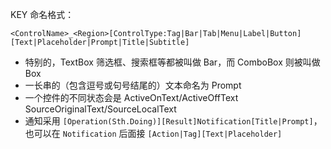 ﻿KEY 命名格式：

`<ControlName>_<Region>[ControlType:Tag|Bar|Tab|Menu|Label|Button][Text|Placeholder|Prompt|Title|Subtitle]`

- 特别的，TextBox 筛选框、搜索框等都被叫做 Bar，而 ComboBox 则被叫做 Box
- 一长串的（包含逗号或句号结尾的）文本命名为 Prompt
- 一个控件的不同状态会是 ActiveOnText/ActiveOffText SourceOriginalText/SourceLocalText
- 通知采用 `[Operation(Sth.Doing)][Result]Notification[Title|Prompt]`，也可以在 `Notification` 后面接
  `[Action|Tag][Text|Placeholder]`
